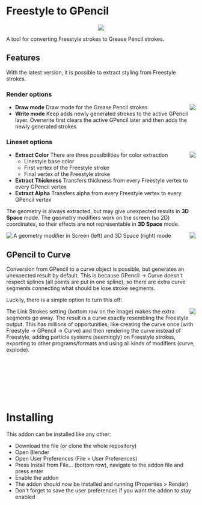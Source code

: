 Freestyle to GPencil 
====================


<p align="center"><img src ="https://rawgit.com/folkertdev/freestyle-gpencil-exporter/master/images/header.png" /></p>

A tool for converting Freestyle strokes to Grease Pencil strokes.  

## Features 

With the latest version, it is possible to extract styling from Freestyle strokes. 

### Render options
<img src ="https://rawgit.com/folkertdev/freestyle-gpencil-exporter/development/images/render_menu.png" align="right" /> 

* **Draw mode** Draw mode for the Grease Pencil strokes
* **Write mode** Keep adds newly generated strokes to the active GPencil layer. Overwrite first clears the 
    active GPencil later and then adds the newly generated strokes

### Lineset options

<img src ="https://rawgit.com/folkertdev/freestyle-gpencil-exporter/development/images/lineset_menu.png" align="right" /> 

* **Extract Color** There are three possibilities for color extraction
    - Linestyle base color 
    - First vertex of the Freestyle stroke
    - Final vertex of the Freestyle stroke
* **Extract Thickness** Transfers thickness from every Freestyle vertex to every GPencil vertex
* **Extract Alpha** Transfers alpha from every Freestyle vertex to every GPencil vertex

The geometry is always extracted, but may give unexpected results in **3D Space** mode. The geometry modifiers 
work on the screen (so 2D) coordinates, so their effects are not representable in **3D Space** mode.

<div>
<img src ="https://rawgit.com/folkertdev/freestyle-gpencil-exporter/development/images/geometry_modifier_screen_mode.png" align="left" /> 
<img src ="https://rawgit.com/folkertdev/freestyle-gpencil-exporter/development/images/geometry_modifier_3dspace_mode.png" align="right" /> 
</div>
<label style="margin-left:auto;margin-right:auto; width:100%">A geometry modifier in Screen (left) and 3D Space (right) mode</label>


## GPencil to Curve


Conversion from GPencil to a curve object is possible, but generates an unexpected result by default. This is because GPencil -> Curve doesn't respect splines (all points are put in one spline), so there are extra curve segments connecting what should be lose stroke segments. 

Luckily, there is a simple option to turn this off:
<p>
<img src ="https://rawgit.com/folkertdev/freestyle-gpencil-exporter/master/images/export_as_curve.png"  align="right"/>
The <span>Link Strokes<span> setting (bottom row on the image) makes the extra segments go away.
The result is a curve exactly resembling the Freestyle output. This has millions of opportunities, like creating the curve once (with Freestyle -> GPencil -> Curve) and then rendering the curve instead of Freestyle, adding particle systems (seemingly) on Freestyle strokes, exporting to other programs/formats and using all kinds of modifiers (curve, explode).
 </p>

<br>
<br>
<br>
<br>
<br>
<br>


Installing 
========== 

This addon can be installed like any other: 

* Download the file (or clone the whole repository)
* Open Blender
* Open User Preferences (File > User Preferences)
* Press Install from File... (bottom row), navigate to the addon file and press enter 
* Enable the addon
* The addon should now be installed and running (Properties > Render)
* Don't forget to save the user preferences if you want the addon to stay enabled 
 
